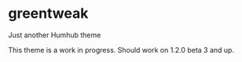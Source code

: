 # greentweak
Just another Humhub theme

This theme is a work in progress. Should work on 1.2.0 beta 3 and up.
